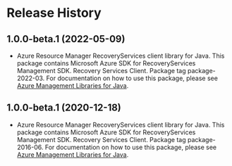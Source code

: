 # Release History

## 1.0.0-beta.1 (2022-05-09)

- Azure Resource Manager RecoveryServices client library for Java. This package contains Microsoft Azure SDK for RecoveryServices Management SDK. Recovery Services Client. Package tag package-2022-03. For documentation on how to use this package, please see [Azure Management Libraries for Java](https://aka.ms/azsdk/java/mgmt).

## 1.0.0-beta.1 (2020-12-18)

- Azure Resource Manager RecoveryServices client library for Java. This package contains Microsoft Azure SDK for RecoveryServices Management SDK. Recovery Services Client. Package tag package-2016-06. For documentation on how to use this package, please see [Azure Management Libraries for Java](https://aka.ms/azsdk/java/mgmt).
